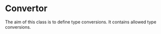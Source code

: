 # Convertor

The aim of this class is to define type conversions. It contains allowed type conversions.
